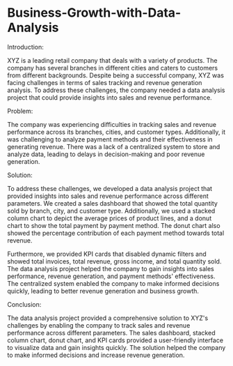 # Business-Growth-with-Data-Analysis

Introduction:

XYZ is a leading retail company that deals with a variety of products. The company has several branches in different cities and caters to customers from different backgrounds. Despite being a successful company, XYZ was facing challenges in terms of sales tracking and revenue generation analysis. To address these challenges, the company needed a data analysis project that could provide insights into sales and revenue performance. 

Problem:

The company was experiencing difficulties in tracking sales and revenue performance across its branches, cities, and customer types. Additionally, it was challenging to analyze payment methods and their effectiveness in generating revenue. There was a lack of a centralized system to store and analyze data, leading to delays in decision-making and poor revenue generation. 

Solution:

To address these challenges, we developed a data analysis project that provided insights into sales and revenue performance across different parameters. We created a sales dashboard that showed the total quantity sold by branch, city, and customer type. Additionally, we used a stacked column chart to depict the average prices of product lines, and a donut chart to show the total payment by payment method. The donut chart also showed the percentage contribution of each payment method towards total revenue.

Furthermore, we provided KPI cards that disabled dynamic filters and showed total invoices, total revenue, gross income, and total quantity sold. The data analysis project helped the company to gain insights into sales performance, revenue generation, and payment methods' effectiveness. The centralized system enabled the company to make informed decisions quickly, leading to better revenue generation and business growth.

Conclusion:

The data analysis project provided a comprehensive solution to XYZ's challenges by enabling the company to track sales and revenue performance across different parameters. The sales dashboard, stacked column chart, donut chart, and KPI cards provided a user-friendly interface to visualize data and gain insights quickly. The solution helped the company to make informed decisions and increase revenue generation.
